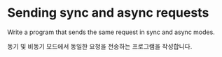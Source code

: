 # Sending sync and async requests

Write a program that sends the same request in sync and async modes.

동기 및 비동기 모드에서 동일한 요청을 전송하는 프로그램을 작성합니다.
